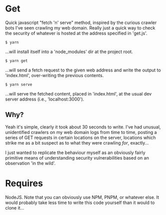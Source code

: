 # Get

Quick javascript "fetch 'n' serve" method, inspired by the curious crawler bots I've seen crawling my web domain. Really just a quick way to check the security of whatever is hosted at the address specified in 'get.js'.

```
$ yarn
```
...will install itself into a 'node_modules' dir at the project root.
```
$ yarn get
```
...will send a fetch request to the given web address and write the output to 'index.html', over-writing the previous contents.
```
$ yarn serve
```
...will serve the fetched content, placed in 'index.html', at the usual dev server address (i.e., 'localhost:3000').

## Why?

Yeah it's simple, clearly it took about 30 seconds to write. I've had unusual, unidentified crawlers on my web domain logs from time to time, posting a series of GET requests in certain locations on the server, locations which strike me as a bit suspect as to what they were crawling *for*, exactly...

I just wanted to replicate the behaviour myself as an obviously fairly primitive means of understanding security vulnerabilities based on an observation 'in the wild'.

# Requires

NodeJS. Note that you can obviously use NPM, PNPM, or whatever else. It would probably take less time to write this code yourself than it would to clone it...
